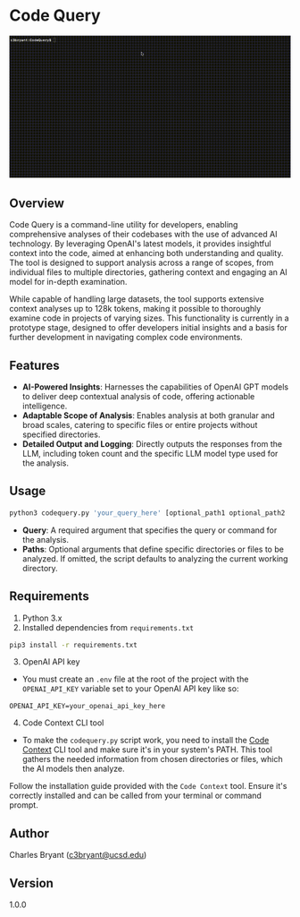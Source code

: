 # Code Query

<p align="center">
    <img src="codequery_demo.gif" width="800">
</p>

## Overview

Code Query is a command-line utility for developers, enabling comprehensive analyses of their codebases with the use of advanced AI technology. By leveraging OpenAI's latest models, it provides insightful context into the code, aimed at enhancing both understanding and quality. The tool is designed to support analysis across a range of scopes, from individual files to multiple directories, gathering context and engaging an AI model for in-depth examination.

While capable of handling large datasets, the tool supports extensive context analyses up to 128k tokens, making it possible to thoroughly examine code in projects of varying sizes. This functionality is currently in a prototype stage, designed to offer developers initial insights and a basis for further development in navigating complex code environments.

## Features
- **AI-Powered Insights**: Harnesses the capabilities of OpenAI GPT models to deliver deep contextual analysis of code, offering actionable intelligence.
- **Adaptable Scope of Analysis**: Enables analysis at both granular and broad scales, catering to specific files or entire projects without specified directories.
- **Detailed Output and Logging**: Directly outputs the responses from the LLM, including token count and the specific LLM model type used for the analysis.

## Usage

```bash
python3 codequery.py 'your_query_here' [optional_path1 optional_path2 ...]
```

- **Query**: A required argument that specifies the query or command for the analysis.
- **Paths**: Optional arguments that define specific directories or files to be analyzed. If omitted, the script defaults to analyzing the current working directory.

## Requirements

1. Python 3.x
2. Installed dependencies from `requirements.txt`

```bash
pip3 install -r requirements.txt
```
3. OpenAI API key
  - You must create an `.env` file at the root of the project with the `OPENAI_API_KEY` variable set to your OpenAI API key like so:
```
OPENAI_API_KEY=your_openai_api_key_here
```
4. Code Context CLI tool
  - To make the `codequery.py` script work, you need to install the [Code Context](https://github.com/UCSD/CodeContext) CLI tool and make sure it's in your system's PATH. This tool gathers the needed information from chosen directories or files, which the AI models then analyze.

  Follow the installation guide provided with the `Code Context` tool. Ensure it's correctly installed and can be called from your terminal or command prompt.


## Author

Charles Bryant (c3bryant@ucsd.edu)

## Version

1.0.0

